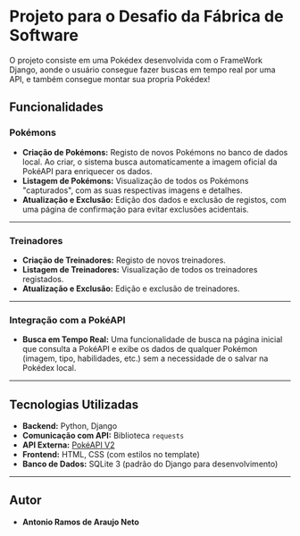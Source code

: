 # Projeto para o Desafio da Fábrica de Software

O projeto consiste em uma Pokédex desenvolvida com o FrameWork Django, aonde o usuário consegue fazer buscas em tempo real por uma API, e também consegue montar sua propria Pokédex!

## Funcionalidades

### Pokémons

- **Criação de Pokémons:** Registo de novos Pokémons no banco de dados local. Ao criar, o sistema busca automaticamente a imagem oficial da PokéAPI para enriquecer os dados.
- **Listagem de Pokémons:** Visualização de todos os Pokémons "capturados", com as suas respectivas imagens e detalhes.
- **Atualização e Exclusão:** Edição dos dados e exclusão de registos, com uma página de confirmação para evitar exclusões acidentais.

---

### Treinadores

- **Criação de Treinadores:** Registo de novos treinadores.
- **Listagem de Treinadores:** Visualização de todos os treinadores registados.
- **Atualização e Exclusão:** Edição e exclusão de treinadores.

---

### Integração com a PokéAPI

- **Busca em Tempo Real:** Uma funcionalidade de busca na página inicial que consulta a PokéAPI e exibe os dados de qualquer Pokémon (imagem, tipo, habilidades, etc.) sem a necessidade de o salvar na Pokédex local.

---

## Tecnologias Utilizadas

- **Backend:** Python, Django
- **Comunicação com API:** Biblioteca `requests`
- **API Externa:** [PokéAPI V2](https://pokeapi.co/)
- **Frontend:** HTML, CSS (com estilos no template)
- **Banco de Dados:** SQLite 3 (padrão do Django para desenvolvimento)

---

## Autor

- **Antonio Ramos de Araujo Neto**

